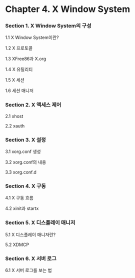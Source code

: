 # Chapter 4. X Window System

### Section 1. X Window System의 구성

1.1 X Window System이란?

1.2 X 프로토콜

1.3 XFree86과 X.org

1.4 X 유틸리티

1.5 X 세션

1.6 세션 매니저

### Section 2. X 액세스 제어

2.1 xhost

2.2 xauth

### Section 3. X 설정

3.1 xorg.conf 생성

3.2 xorg.conf의 내용

3.3 xorg.conf.d

### Section 4. X 구동

4.1 X 구동 흐름

4.2 xinit과 startx

### Section 5. X 디스플레이 매니저

5.1 X 디스플레이 매니저란?

5.2 XDMCP

### Section 6. X 서버 로그

6.1 X 서버 로그를 보는 법

